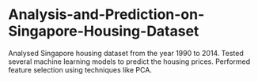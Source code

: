 # Analysis-and-Prediction-on-Singapore-Housing-Dataset
Analysed Singapore housing dataset from the year 1990 to 2014. Tested several machine learning models to predict the housing prices. Performed feature selection using techniques like PCA. 
